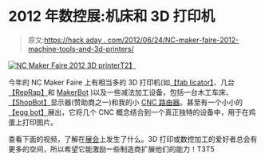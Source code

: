 # 2012 年数控展:机床和 3D 打印机

> 原文:[https://hack aday . com/2012/06/24/NC-maker-faire-2012-machine-tools-and-3d-printers/](https://hackaday.com/2012/06/24/nc-maker-faire-2012-machine-tools-and-3d-printers/)

[![NC Maker Faire 2012 3D printer](../Images/29c2b4f49fb31534a62f3b32a20cdcbd.png "NC Maker Faire 2012 3D printer")T2】](http://hackaday.com/2012/06/24/nc-maker-faire-2012-machine-tools-and-3d-printers/img_2314/)

今年的 NC Maker Faire 上有相当多的 3D 打印机(如[【fab licator】](http://www.fablicator.com/ "Fablicator")、几台[【RepRap】](http://reprap.org/wiki/RepRap "RepRap")和 [MakerBot](http://www.makerbot.com/ "Makerbot") )以及一些减法加工设备，包括一台木工车床、[【ShopBot】](http://www.shopbottools.com/ "shopbot")显示器(赞助商之一)和我的小 [CNC 路由器](http://www.jcopro.net/2012/06/14/a-paint-stencil-with-pcb-board-blanks-and-a-cnc-router/ "CNC router making stencil for NC maker Faire")。甚至有一个小小的[【egg bot】](http://egg-bot.com/ "eggbot")展出，它将几个 CNC 概念结合到一个真正独特的设备中，用于在鸡蛋上打印图片。

查看下面的视频，了解在[展会](http://makerfairenc.com/ "NC Maker Faire 2012")上发生了什么。3D 打印或数控加工的爱好者总会有更多的空间，所以希望它能激励一些制造商扩展他们的能力！T3T5
